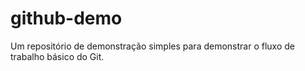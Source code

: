 # github-demo
Um repositório de demonstração simples para demonstrar o fluxo de trabalho básico do Git.
